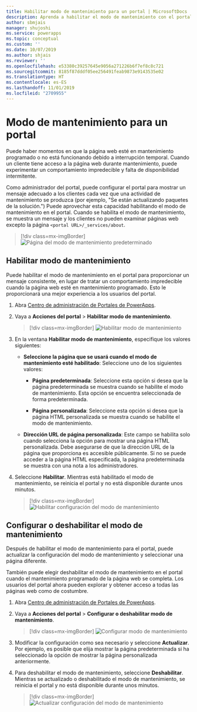 ```yaml
---
title: Habilitar modo de mantenimiento para un portal | MicrosoftDocs
description: Aprenda a habilitar el modo de mantenimiento con el portal.
author: sbmjais
manager: shujoshi
ms.service: powerapps
ms.topic: conceptual
ms.custom: ''
ms.date: 10/07/2019
ms.author: shjais
ms.reviewer: ''
ms.openlocfilehash: e53380c39257645e9056a271226b6f7ef8c8c721
ms.sourcegitcommit: 8185f87dddf05ee256491feab9873e9143535e02
ms.translationtype: HT
ms.contentlocale: es-ES
ms.lasthandoff: 11/01/2019
ms.locfileid: "2709955"
---
```

# <a name="maintenance-mode-for-a-portal"></a>Modo de mantenimiento para un portal

Puede haber momentos en que la página web esté en mantenimiento programado o no está funcionando debido a interrupción temporal. Cuando un cliente tiene acceso a la página web durante mantenimiento, puede experimentar un comportamiento impredecible y falta de disponibilidad intermitente. 

Como administrador del portal, puede configurar el portal para mostrar un mensaje adecuado a los clientes cada vez que una actividad de mantenimiento se produzca (por ejemplo, "Se están actualizando paquetes de la solución.") Puede aprovechar esta capacidad habilitando el modo de mantenimiento en el portal. Cuando se habilita el modo de mantenimiento, se muestra un mensaje y los clientes no pueden examinar páginas web excepto la página `<portal URL>/_services/about`.

> [!div class=mx-imgBorder]
> ![Página del modo de mantenimiento predeterminado](../media/default-maint-page.png "Página del modo de mantenimiento predeterminado")

## <a name="enable-maintenance-mode"></a>Habilitar modo de mantenimiento

Puede habilitar el modo de mantenimiento en el portal para proporcionar un mensaje consistente, en lugar de tratar un comportamiento impredecible cuando la página web esté en mantenimiento programado. Esto le proporcionará una mejor experiencia a los usuarios del portal.

1. Abra [Centro de administración de Portales de PowerApps](admin-overview.md).

3. Vaya a **Acciones del portal** > **Habilitar modo de mantenimiento**.

    > [!div class=mx-imgBorder]
    > ![Habilitar modo de mantenimiento](../media/enable-maint-mode-button.png "Habilitar modo de mantenimiento")

4. En la ventana **Habilitar modo de mantenimiento**, especifique los valores siguientes:
    - **Seleccione la página que se usará cuando el modo de mantenimiento esté habilitado**: Seleccione uno de los siguientes valores:

        - **Página predeterminada**: Seleccione esta opción si desea que la página predeterminada se muestra cuando se habilite el modo de mantenimiento. Esta opción se encuentra seleccionada de forma predeterminada.

        - **Página personalizada**: Seleccione esta opción si desea que la página HTML personalizada se muestra cuando se habilite el modo de mantenimiento.

    - **Dirección URL de página personalizada**: Este campo se habilita solo cuando selecciona la opción para mostrar una página HTML personalizada. Debe asegurarse de que la dirección URL de la página que proporciona es accesible públicamente. Si no se puede acceder a la página HTML especificada, la página predeterminada se muestra con una nota a los administradores.

5. Seleccione **Habilitar**. Mientras está habilitado el modo de mantenimiento, se reinicia el portal y no está disponible durante unos minutos. 

    > [!div class=mx-imgBorder]
    > ![Habilitar configuración del modo de mantenimiento](../media/enable-maint-mode.png "Habilitar configuración del modo de mantenimiento")

## <a name="configure-or-disable-maintenance-mode"></a>Configurar o deshabilitar el modo de mantenimiento

Después de habilitar el modo de mantenimiento para el portal, puede actualizar la configuración del modo de mantenimiento y seleccionar una página diferente.

También puede elegir deshabilitar el modo de mantenimiento en el portal cuando el mantenimiento programado de la página web se completa. Los usuarios del portal ahora pueden explorar y obtener acceso a todas las páginas web como de costumbre.

1. Abra [Centro de administración de Portales de PowerApps](admin-overview.md).

2. Vaya a **Acciones del portal** > **Configurar o deshabilitar modo de mantenimiento**.

    > [!div class=mx-imgBorder]
    > ![Configurar modo de mantenimiento](../media/configure-maint-mode-button.png "Configurar modo de mantenimiento")

3. Modificar la configuración como sea necesario y seleccione **Actualizar**. Por ejemplo, es posible que elija mostrar la página predeterminada si ha seleccionado la opción de mostrar la página personalizada anteriormente.

4. Para deshabilitar el modo de mantenimiento, seleccione **Deshabilitar**. Mientras se actualizado o deshabilitado el modo de mantenimiento, se reinicia el portal y no está disponible durante unos minutos.

    > [!div class=mx-imgBorder]
    > ![Actualizar configuración del modo de mantenimiento](../media/configure-maint-mode.png "Actualizar configuración del modo de mantenimiento")

